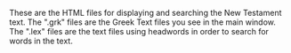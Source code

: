 These are the HTML files for displaying and searching the New Testament text.  The ".grk" files are the Greek Text files you see in the main window.  The ".lex" files are the text files using headwords in order to search for words in the text.
